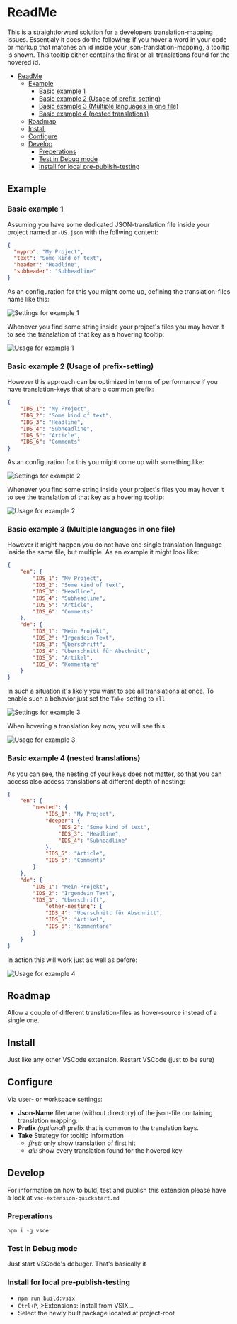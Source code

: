 # ReadMe
This is a straightforward solution for a developers translation-mapping issues.
Essentialy it does do the following:
if you hover a word in your code or markup that matches an id inside your json-translation-mapping,
a tooltip is shown. 
This tooltip either contains the first or all translations found for the hovered id.

- [ReadMe](#readme)
  - [Example](#example)
    - [Basic example 1](#basic-example-1)
    - [Basic example 2 (Usage of prefix-setting)](#basic-example-2-usage-of-prefix-setting)
    - [Basic example 3 (Multiple languages in one file)](#basic-example-3-multiple-languages-in-one-file)
    - [Basic example 4 (nested translations)](#basic-example-4-nested-translations)
  - [Roadmap](#roadmap)
  - [Install](#install)
  - [Configure](#configure)
  - [Develop](#develop)
    - [Preperations](#preperations)
    - [Test in Debug mode](#test-in-debug-mode)
    - [Install for local pre-publish-testing](#install-for-local-pre-publish-testing)

## Example
### Basic example 1
Assuming you have some dedicated JSON-translation file inside your project named `en-US.json` with the follwing content:

```json
{
  "mypro": "My Project",
  "text": "Some kind of text",
  "header": "Headline",
  "subheader": "Subheadline"
}
```

As an configuration for this you might come up, defining the translation-files name like this:

![Settings for example 1](https://raw.githubusercontent.com/ArsProgramma/TranslationPeek/master/src/readme-asests/settings_example_1.png)

Whenever you find some string inside your project's files you may hover it
to see the translation of that key as a hovering tooltip:

![Usage for example 1](https://raw.githubusercontent.com/ArsProgramma/TranslationPeek/master/src/readme-asests/usage_example_1.png)

### Basic example 2 (Usage of prefix-setting)
However this approach can be optimized in terms of performance if you have translation-keys that share a common prefix:

```json
{
    "IDS_1": "My Project",
    "IDS_2": "Some kind of text",
    "IDS_3": "Headline",
    "IDS_4": "Subheadline",
    "IDS_5": "Article",
    "IDS_6": "Comments"
}
```

As an configuration for this you might come up with something like:

![Settings for example 2](https://raw.githubusercontent.com/ArsProgramma/TranslationPeek/master/src/readme-asests/settings_example_2.png)

Whenever you find some string inside your project's files you may hover it
to see the translation of that key as a hovering tooltip:

![Usage for example 2](https://raw.githubusercontent.com/ArsProgramma/TranslationPeek/master/src/readme-asests/usage_example_1_2.png)

### Basic example 3 (Multiple languages in one file)
However it might happen you do not have one single translation language inside the same file, but multiple. As an example it might look like:

```json
{
    "en": {
        "IDS_1": "My Project",
        "IDS_2": "Some kind of text",
        "IDS_3": "Headline",
        "IDS_4": "Subheadline",
        "IDS_5": "Article",
        "IDS_6": "Comments"
    },
    "de": {
        "IDS_1": "Mein Projekt",
        "IDS_2": "Irgendein Text",
        "IDS_3": "Überschrift",
        "IDS_4": "Überschnitt für Abschnitt",
        "IDS_5": "Artikel",
        "IDS_6": "Kommentare"
    }
}
```

In such a situation it's likely you want to see all translations at once.
To enable such a behavior just set the ```Take```-setting to ```all```

![Settings for example 3](https://raw.githubusercontent.com/ArsProgramma/TranslationPeek/master/src/readme-asests/settings_example_3.png)

When hovering a translation key now, you will see this:

![Usage for example 3](https://raw.githubusercontent.com/ArsProgramma/TranslationPeek/master/src/readme-asests/usage_example_3.png)

### Basic example 4 (nested translations)
As you can see, the nesting of your keys does not matter,
so that you can access also access translations at different depth of nesting:

```json
{
    "en": {
        "nested": {
            "IDS_1": "My Project",
            "deeper": {
                "IDS_2": "Some kind of text",
                "IDS_3": "Headline",
                "IDS_4": "Subheadline"
            },
            "IDS_5": "Article",
            "IDS_6": "Comments"
        }
    },
    "de": {
        "IDS_1": "Mein Projekt",
        "IDS_2": "Irgendein Text",
        "IDS_3": "Überschrift",
            "other-nesting": {
            "IDS_4": "Überschnitt für Abschnitt",
            "IDS_5": "Artikel",
            "IDS_6": "Kommentare"
        }
    }
}
```

In action this will work just as well as before:

![Usage for example 4](https://raw.githubusercontent.com/ArsProgramma/TranslationPeek/master/src/readme-asests/usage_example_4.png)

## Roadmap
Allow a couple of different translation-files as hover-source instead of a single one.

## Install
Just like any other VSCode extension.
Restart VSCode (just to be sure)

## Configure
Via user- or workspace settings:
  - **Json-Name** filename (without directory) of the json-file containing translation mapping.
  - **Prefix** _(optional)_ prefix that is common to the translation keys. 
  - **Take** Strategy for tooltip information
    - _first:_ only show translation of first hit
    - _all:_ show every translation found for the hovered key

## Develop
For information on how to buld, test and publish this extension 
please have a look at ```vsc-extension-quickstart.md```

### Preperations
```npm i -g vsce```

### Test in Debug mode
Just start VSCode's debuger. That's basically it

### Install for local pre-publish-testing
  - ```npm run build:vsix```
  - ```Ctrl+P```, >Extensions: Install from VSIX...
  - Select the newly built package located at project-root
